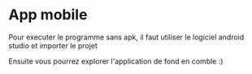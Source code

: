 # App mobile

Pour executer le programme sans apk, il faut utiliser le logiciel android studio et importer le projet

Ensuite vous pourrez explorer l'application de fond en comble :)
